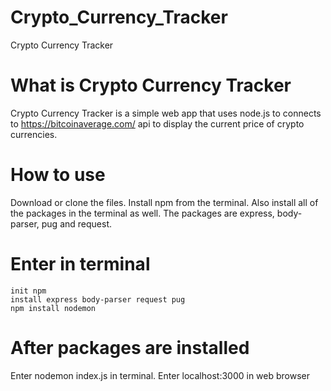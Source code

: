 # Crypto_Currency_Tracker
Crypto Currency Tracker

# What is Crypto Currency Tracker
Crypto Currency Tracker is a simple web app that uses node.js to connects to https://bitcoinaverage.com/ api to display the 
current price of crypto currencies. 

# How to use
Download or clone the files. Install npm from the terminal. Also install all of the packages in the terminal as well.
The packages are express, body-parser, pug and request. 

# Enter in terminal
```
init npm
install express body-parser request pug
npm install nodemon
```

# After packages are installed
Enter nodemon index.js in terminal. Enter localhost:3000 in web browser


